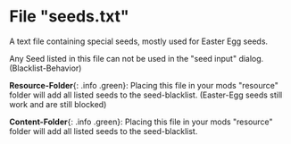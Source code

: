 # File "seeds.txt"

A text file containing special seeds, mostly used for Easter Egg seeds.

Any Seed listed in this file can not be used in the "seed input" dialog. (Blacklist-Behavior)

**Resource-Folder**{: .info .green}: Placing this file in your mods "resource" folder will add all listed seeds to the seed-blacklist. (Easter-Egg seeds still work and are still blocked)

**Content-Folder**{: .info  .green}: Placing this file in your mods "resource" folder will add all listed seeds to the seed-blacklist.

